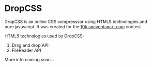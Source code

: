 DropCSS
=======

DropCSS is an online CSS compresssor using HTML5 technologies and pure javascript.
It was created for the [10k.aneventapart.com](http://10k.aneventapart.com) contest.

HTML5 technologies used by DropCSS:

1. Drag and drop API
2. FileReader API



More info coming soon...